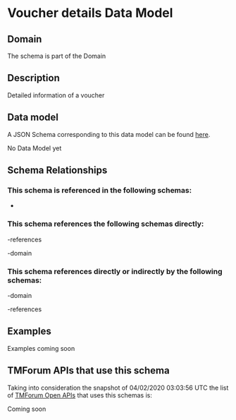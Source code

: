 # Voucher details Data Model

## Domain

The  schema is part of the  Domain

## Description

Detailed information of a voucher

## Data model

A JSON Schema corresponding to this data model can be found
[here](https://github.com/tmforum-rand/schemas/blob/candidates/Customer/VoucherDetails.schema.json).

No Data Model yet

## Schema Relationships

### This schema is referenced in the following schemas:

-

### This schema references the following schemas directly:

-references

-domain

### This schema references directly or indirectly by the following schemas:

-domain

-references



## Examples

Examples coming soon

## TMForum APIs that use this schema

Taking into consideration the snapshot of 04/02/2020 03:03:56 UTC the list of [TMForum Open APIs](https://www.tmforum.org/open-apis/) that uses this schemas is:

Coming soon